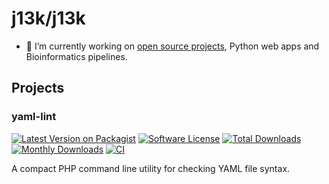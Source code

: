 # j13k/j13k

- 🔭 I’m currently working on [open source projects](#projects), Python web apps and Bioinformatics pipelines.

<!--
**j13k/j13k** is a ✨ _special_ ✨ repository because its `README.md` (this file) appears on your GitHub profile.

Here are some ideas to get you started:

- 🌱 I’m currently learning ...
- 👯 I’m looking to collaborate on ...
- 🤔 I’m looking for help with ...
- 💬 Ask me about ...
- 📫 How to reach me: ...
- 😄 Pronouns: ...
- ⚡ Fun fact: ...
-->

## Projects

### yaml-lint

[![Latest Version on Packagist][ico-version]][link-packagist]
[![Software License][ico-license]][link-license]
[![Total Downloads][ico-downloads]][link-downloads]
[![Monthly Downloads][ico-downloads-monthly]][link-downloads]
[![CI][ico-github-ci]][link-github-ci]

A compact PHP command line utility for checking YAML file syntax.

[ico-version]: https://img.shields.io/packagist/v/j13k/yaml-lint.svg?style=flat-square
[ico-license]: https://img.shields.io/badge/license-MIT-brightgreen.svg?style=flat-square
[ico-downloads]: https://img.shields.io/packagist/dt/j13k/yaml-lint.svg?style=flat-square
[ico-downloads-monthly]: https://poser.pugx.org/j13k/yaml-lint/d/monthly
[ico-github-ci]: https://github.com/j13k/yaml-lint/actions/workflows/ci.yml/badge.svg

[link-packagist]: https://packagist.org/packages/j13k/yaml-lint
[link-license]: https://github.com/j13k/yaml-lint/blob/master/LICENSE
[link-downloads]: https://packagist.org/packages/j13k/yaml-lint/stats
[link-github-ci]: https://github.com/j13k/yaml-lint/actions/workflows/ci.yml
[link-contributors]: https://github.com/j13k/yaml-lint/contributors

[link-github-ci]: https://github.com/j13k/yaml-lint/actions/workflows/ci.yml
